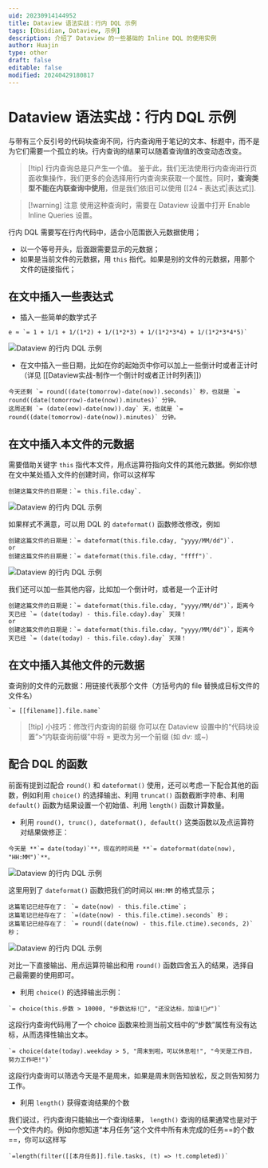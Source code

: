 ```yaml
---
uid: 20230914144952
title: Dataview 语法实战：行内 DQL 示例
tags: [Obsidian, Dataview, 示例]
description: 介绍了 Dataview 的一些基础的 Inline DQL 的使用实例
author: Huajin
type: other
draft: false
editable: false
modified: 20240429180817
---
```


# Dataview 语法实战：行内 DQL 示例

与带有三个反引号的代码块查询不同，行内查询用于笔记的文本、标题中，而不是为它们需要一个孤立的块。行内查询的结果可以随着查询值的改变动态改变。

> [!tip] 行内查询总是只产生一个值。
> 鉴于此，我们无法使用行内查询进行页面收集操作，我们更多的会选择用行内查询来获取一个属性。同时，**查询类型不能在内联查询中使用**，但是我们依旧可以使用 [[24 - 表达式|表达式]].

> [!warning] 注意
> 使用这种查询时，需要在 Dataview 设置中打开 Enable Inline Queries 设置。

行内 DQL 需要写在行内代码中，适合小范围嵌入元数据使用；

- 以一个等号开头，后面跟需要显示的元数据；
- 如果是当前文件的元数据，用 `this` 指代。如果是别的文件的元数据，用那个文件的链接指代；

## 在文中插入一些表达式

- 插入一些简单的数学式子

```
e ≈ `= 1 + 1/1 + 1/(1*2) + 1/(1*2*3) + 1/(1*2*3*4) + 1/(1*2*3*4*5)`
```

![Dataview 的行内 DQL 示例](https://cdn.pkmer.cn/images/Pasted%20image%2020230914212150.png!pkmer)

- 在文中插入一些日期，比如在你的起始页中你可以加上一些倒计时或者正计时（详见 [[Dataview实战-制作一个倒计时或者正计时列表]]）

```
今天还剩 `= round((date(tomorrow)-date(now)).seconds)` 秒，也就是 `= round((date(tomorrow)-date(now)).minutes)` 分钟。
这周还剩 `= (date(eow)-date(now)).day` 天，也就是 `= round((date(tomorrow)-date(now)).minutes)` 分钟。
```

## 在文中插入本文件的元数据

需要借助关键字 `this` 指代本文件，用点运算符指向文件的其他元数据。例如你想在文中某处插入文件的创建时间，你可以这样写

```
创建这篇文件的日期是：`= this.file.cday`.
```

![Dataview 的行内 DQL 示例](https://cdn.pkmer.cn/images/Pasted%20image%2020230914210037.png!pkmer)

如果样式不满意，可以用 DQL 的 `dateformat()` 函数修改修改，例如

```
创建这篇文件的日期是：`= dateformat(this.file.cday, "yyyy/MM/dd")`.
or
创建这篇文件的日期是：`= dateformat(this.file.cday, "ffff")`.
```

![Dataview 的行内 DQL 示例](https://cdn.pkmer.cn/images/Pasted%20image%2020230914210058.png!pkmer)

我们还可以加一些其他内容，比如加一个倒计时，或者是一个正计时

```
创建这篇文件的日期是：`= dateformat(this.file.cday, "yyyy/MM/dd")`，距离今天已经 `= (date(today) - this.file.cday).day` 天辣！
or
创建这篇文件的日期是：`= dateformat(this.file.cday, "yyyy/MM/dd")`，距离今天已经 `= (date(today) - this.file.cday).day` 天辣！
```

## 在文中插入其他文件的元数据

查询别的文件的元数据：用链接代表那个文件（方括号内的 file 替换成目标文件的文件名）

```
`= [[filename]].file.name`
```

> [!tip] 小技巧：修改行内查询的前缀
> 你可以在 Dataview 设置中的“代码块设置”>“内联查询前缀”中将 = 更改为另一个前缀 (如 dv: 或~)

## 配合 DQL 的函数

前面有提到过配合 `round()` 和 `dateformat()` 使用，还可以考虑一下配合其他的函数，例如利用 `choice()` 的选择输出、利用 `truncat()` 函数截断字符串、利用 `default()` 函数为结果设置一个初始值、利用 `length()` 函数计算数量。

- 利用 `round(), trunc(), dateformat(), default()` 这类函数以及点运算符对结果做修正：

```
今天是 **`= date(today)`**，现在的时间是 **`= dateformat(date(now), "HH:MM")`**。
```

![Dataview 的行内 DQL 示例](https://cdn.pkmer.cn/images/Pasted%20image%2020230916135258.png!pkmer)

这里用到了 `dateformat()` 函数把我们的时间以 `HH:MM` 的格式显示；

```
这篇笔记已经存在了： `= date(now) - this.file.ctime`；
这篇笔记已经存在了： `=(date(now) - this.file.ctime).seconds` 秒；
这篇笔记已经存在了： `= round((date(now) - this.file.ctime).seconds, 2)` 秒；
```

![Dataview 的行内 DQL 示例](https://cdn.pkmer.cn/images/Pasted%20image%2020230916140101.png!pkmer)

对比一下直接输出、用点运算符输出和用 `round()` 函数四舍五入的结果，选择自己最需要的使用即可。

- 利用 `choice()` 的选择输出示例：

```
`= choice(this.步数 > 10000, "步数达标!🤩", "还没达标，加油!🏃‍♂️")`
```

这段行内查询代码用了一个 choice 函数来检测当前文档中的“步数”属性有没有达标，从而选择性输出文本。

```
`= choice(date(today).weekday > 5, "周末到啦，可以休息啦!", "今天是工作日，努力工作吧!")`
```

这段行内查询可以筛选今天是不是周末，如果是周末则告知放松，反之则告知努力工作。

- 利用 `length()` 获得查询结果的个数

我们说过，行内查询只能输出一个查询结果， `length()` 查询的结果通常也是对于一个文件内的。例如你想知道“本月任务”这个文件中所有未完成的任务==的个数==，你可以这样写

```
`=length(filter([[本月任务]].file.tasks, (t) => !t.completed))`
```

